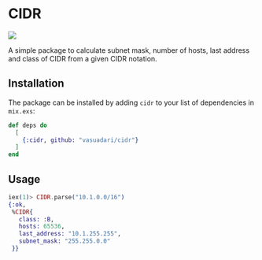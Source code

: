 # CIDR
![](https://github.com/vasuadari/cidr/workflows/Elixir%20CI/badge.svg)

A simple package to calculate subnet mask, number of hosts, last address
and class of CIDR from a given CIDR notation.

## Installation

The package can be installed by adding `cidr` to your list of dependencies
in `mix.exs`:

```elixir
def deps do
  [
    {:cidr, github: "vasuadari/cidr"}
  ]
end
```

## Usage

```elixir
iex(1)> CIDR.parse("10.1.0.0/16")
{:ok,
 %CIDR{
   class: :B,
   hosts: 65536,
   last_address: "10.1.255.255",
   subnet_mask: "255.255.0.0"
 }}
```

